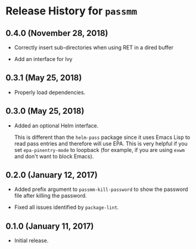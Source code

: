 Release History for `passmm`
============================

0.4.0 (November 28, 2018)
-------------------------

  * Correctly insert sub-directories when using RET in a dired buffer

  * Add an interface for Ivy

0.3.1 (May 25, 2018)
--------------------

  * Properly load dependencies.

0.3.0 (May 25, 2018)
--------------------

  * Added an optional Helm interface.

    This is different than the `helm-pass` package since it uses Emacs
    Lisp to read pass entries and therefore will use EPA.  This is
    very helpful if you set `epa-pinentry-mode` to loopback (for
    example, if you are using `exwm` and don't want to block Emacs).

0.2.0 (January 12, 2017)
------------------------

  * Added prefix argument to `passmm-kill-password` to show the
    password file after killing the password.

  * Fixed all issues identified by `package-lint`.

0.1.0 (January 11, 2017)
------------------------

  * Initial release.
